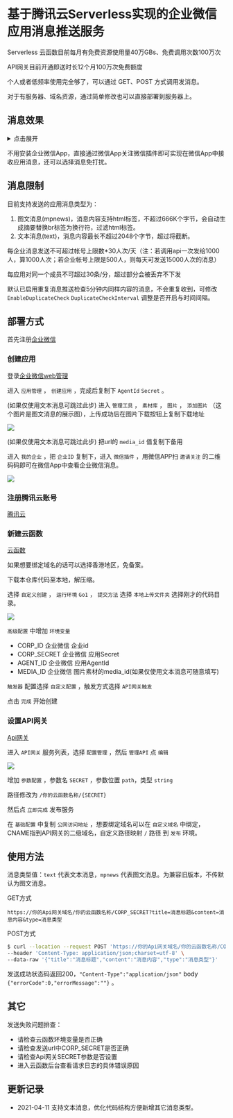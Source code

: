 
# 基于腾讯云Serverless实现的企业微信应用消息推送服务

Serverless 云函数目前每月有免费资源使用量40万GBs、免费调用次数100万次

API网关目前开通即送时长12个月100万次免费额度

个人或者低频率使用完全够了，可以通过 GET、POST 方式调用发消息。

对于有服务器、域名资源，通过简单修改也可以直接部署到服务器上。

## 消息效果

<details>
<summary>点击展开</summary>
<img src="https://raw.githubusercontent.com/zyh94946/wx-msg-push-tencent/main/demo/demo.gif" width="50%" /><img src="https://raw.githubusercontent.com/zyh94946/wx-msg-push-tencent/main/demo/demo_text.png" width="50%" />
</details>

不用安装企业微信App，直接通过微信App关注微信插件即可实现在微信App中接收应用消息，还可以选择消息免打扰。

## 消息限制

目前支持发送的应用消息类型为：

1. 图文消息(mpnews)，消息内容支持html标签，不超过666K个字节，会自动生成摘要替换br标签为换行符，过滤html标签。
2. 文本消息(text)，消息内容最长不超过2048个字节，超过将截断。

每企业消息发送不可超过帐号上限数*30人次/天（注：若调用api一次发给1000人，算1000人次；若企业帐号上限是500人，则每天可发送15000人次的消息）

每应用对同一个成员不可超过30条/分，超过部分会被丢弃不下发

默认已启用重复消息推送检查5分钟内同样内容的消息，不会重复收到，可修改 `EnableDuplicateCheck` `DuplicateCheckInterval` 调整是否开启与时间间隔。

## 部署方式

首先注册[企业微信](https://work.weixin.qq.com/)

### 创建应用

登录[企业微信web管理](https://work.weixin.qq.com/)

进入 `应用管理` ， `创建应用` ，完成后复制下 `AgentId` `Secret` 。

(如果仅使用文本消息可跳过此步) 进入 `管理工具` ， `素材库` ， `图片` ， `添加图片` （这个图片是图文消息的展示图），上传成功后在图片下载按钮上复制下载地址

<img src="https://raw.githubusercontent.com/zyh94946/wx-msg-push-tencent/main/demo/media.png" />

(如果仅使用文本消息可跳过此步) 把url的 `media_id` 值复制下备用

进入 `我的企业` ，把 `企业ID` 复制下，进入 `微信插件` ，用微信APP扫 `邀请关注` 的二维码码即可在微信App中查看企业微信消息。

<img src="https://raw.githubusercontent.com/zyh94946/wx-msg-push-tencent/main/demo/info.png" />

### 注册腾讯云账号

[腾讯云](https://cloud.tencent.com/)

### 新建云函数

[云函数](https://console.cloud.tencent.com/scf/index)

如果想要绑定域名的话可以选择香港地区，免备案。

下载本仓库代码至本地，解压缩。

选择 `自定义创建` ， `运行环境` `Go1` ， `提交方法` 选择 `本地上传文件夹` 选择刚才的代码目录。

<img src="https://raw.githubusercontent.com/zyh94946/wx-msg-push-tencent/main/demo/cf1.png" />

`高级配置` 中增加 `环境变量`

- CORP_ID 企业微信 企业id
- CORP_SECRET 企业微信 应用Secret
- AGENT_ID 企业微信 应用AgentId
- MEDIA_ID 企业微信 图片素材的media_id(如果仅使用文本消息可随意填写)

`触发器` 配置选择 `自定义配置` ，触发方式选择 `API网关触发`

点击 `完成` 开始创建

### 设置API网关

[Api网关](https://console.cloud.tencent.com/apigateway/service)

进入 `API网关` 服务列表，选择 `配置管理` ，然后 `管理API` 点 `编辑`

<img src="https://raw.githubusercontent.com/zyh94946/wx-msg-push-tencent/main/demo/api1.png" />

增加 `参数配置` ，参数名 `SECRET` ，参数位置 `path`，类型 `string`

路径修改为 `/你的云函数名称/{SECRET}`

然后点 `立即完成` 发布服务

在 `基础配置` 中复制 `公网访问地址` ，想要绑定域名可以在 `自定义域名` 中绑定，CNAME指到API网关的二级域名，自定义路径映射 `/` 路径 到 `发布` 环境。

## 使用方法

消息类型值：`text` 代表文本消息，`mpnews` 代表图文消息。为兼容旧版本，不传默认为图文消息。

GET方式

`https://你的Api网关域名/你的云函数名称/CORP_SECRET?title=消息标题&content=消息内容&type=消息类型`

POST方式

```bash
$ curl --location --request POST 'https://你的Api网关域名/你的云函数名称/CORP_SECRET' \
--header 'Content-Type: application/json;charset=utf-8' \
--data-raw '{"title":"消息标题","content":"消息内容","type":"消息类型"}'
```

发送成功状态码返回200，`"Content-Type":"application/json"` body `{"errorCode":0,"errorMessage":""}` 。

## 其它

发送失败问题排查：

- 请检查云函数环境变量是否正确
- 请检查发送url中CORP_SECRET是否正确
- 请检查Api网关SECRET参数是否设置
- 进入云函数后台查看请求日志的具体错误原因

## 更新记录

- 2021-04-11 支持文本消息，优化代码结构方便新增其它消息类型。
